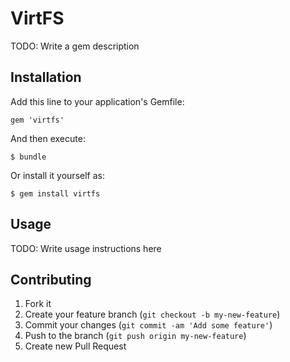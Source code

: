 # VirtFS

TODO: Write a gem description

## Installation

Add this line to your application's Gemfile:

    gem 'virtfs'

And then execute:

    $ bundle

Or install it yourself as:

    $ gem install virtfs

## Usage

TODO: Write usage instructions here

## Contributing

1. Fork it
2. Create your feature branch (`git checkout -b my-new-feature`)
3. Commit your changes (`git commit -am 'Add some feature'`)
4. Push to the branch (`git push origin my-new-feature`)
5. Create new Pull Request
